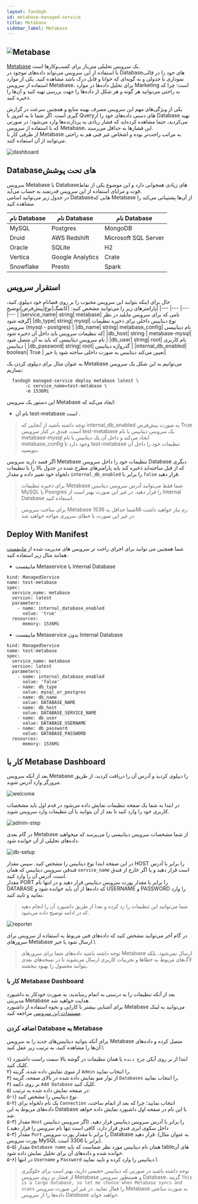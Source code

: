 ```yaml
---
layout: fandogh
id: metabase-managed-service
title: Metabase
sidebar_label: Metabase
---
```



## ![Metabase](/img/docs/metabase-managed-service.png "Metabase")

[Metabase](https://metabase.com) یک سرویس تحلیلی متن‌باز برای کسب‌و‌کارها است.\
با استفاده از این سرویس می‌تواند داده‌های موجود در Database‌های خود را در قالب نموداری یا جدولی و به گونه‌ای که خوانا و قابل درک باشد مشاهده کنید. یکی از موارد استفاده از سرویس Metabase، برای تحلیل داده‌ها در موارد Marketing است؛ چرا که به راحتی می‌توانید هر گونه و هر شکل از داده‌ها را جهت بررسی تهیه کنید و آن‌ها را ذخیره کنید.<br/>

یکی از ویژگی‌های مهم این سرویس مصرف بهینه منابع و همچنین سرعت در گزارش گیری است. اگر شما تا به امروز با Queryهای دستی داده‌های خود را از Database تهیه می‌کردید، حتما مشاهده کرده‌اید که فشار زیادی به پردازنده‌ها وارد می‌شود؛ در صورتی که با استفاده از سرویس Metabase، این فشارها به حداقل می‌رسند. <br/>
از طرفی کار با Metabase به مراتب راحت‌تر بوده و اشخاص غیر فنی هم به راحتی می‌توانند از آن استفاده کنند.

![dashboard](/img/docs/metabase-homepage-dashboard.png "dashboard")

## Databaseهای تحت پوشش
سرویس Metabase با Databaseهای زیادی همخوانی دارد و این موضوع یکی از نقاط قوت و مزایای استفاده از این سرویس قدرتمند به حساب می‌آید.\
در جدول زیر می‌توانید اسامی Databaseهایی که Metabase از آن‌ها پشتیبانی می‌کند را مشاهده کنید.

|نام Database|نام Database|نام Database|
|---	|---	|---	|
| MySQL | Postgres | MongoDB |
| Druid|  AWS Redshift | Microsoft SQL Server |
| Oracle | SQLite | H2 |
| Vertica | Google Analytics | Crate |
| Snowflake | Presto | Spark |

## استقرار سرویس

حال برای اینکه بتوانید این سرویس محبوب را بر روی فضانام خود دیپلوی کنید، پارامتر‌های زیر را می‌توانید مشخص کنید:
|کانفیگ|نوع|پیش‌فرض|توضیح|
|---	|---	|---	|---	|
|service_name| string| metabase| نامی که برای سرویس مایلید در نظر گرفته شود|
|db_type| string| mysql| نوع دیتابیس داخلی برای ذخیره تنظیمات سرویس (mysql - postgres) |
|db_name| string| metabase_config| نام دیتابیسی که تنظیمات سرویس باید داخل آن ذخیره شود|
|db_host| string | metabase-mysql| نام سرویس دیتابیسی که باید به آن متصل شود |
|db_user| string| root| نام کاربری دیتابیس |
|db_password| string| root| گذرواژه دیتابیس |
|internal_db_enabled| boolean| True | تعیین می‌کند دیتابیس به صورت داخلی ساخته شود یا خیر|

به عنوان مثال برای دیپلوی کردن یک Metabase می‌توانیم به این شکل یک سرویس بسازیم:
```
  fandogh managed-service deploy metabase latest \
       -c service_name=test-metabase \
       -m 1536Mi
```
این دستور یک سرویس Metabase ایجاد می‌کند که:
* نام آن test-metabase است .

> توجه داشته باشید از آنجایی که internal_db_enabled به صورت پیش‌فرض True است، فندق در کنار سرویس test-metabase یک سرویس دیتابیس با نام metabase-mysql ایجاد می‌کند و داخل آن یک دیتابیس با نام metabase_config وجود دارد تا test-metabase تنظیمات خود را داخل آن بنویسید.

اگر قصد دارید سرویس Metabase تنظیمات خود را داخل سرویس Database دیگری که از قبل ساخته‌اید ذخیره کند باید پارامتر‌های مطرح شده در جدول بالا را با تنظیمات دلخواه خود تغییر داده و مقدار `internal_db_enabled` را برابر با `false` قرار دهید.

> برای ذخیره تنظیمات ‌Metabase شما فقط می‌توانید آدرس سرویس دیتابیس MySQL یا Posrgres را قرار دهید، در غیر این صورت بهتر است از Internal Database استفاده کنید.

> برای ساخت سرویس Metabase شما حداقل به 1536Mi رم نیاز خواهید داشت در غیر این صورت با خطای سروری مواجه خواهید شد.

## Deploy With Manifest

شما همچنین می توانید برای اجرای راحت تر سرویس های مدیریت شده از [مانیفست](https://docs.fandogh.cloud/docs/service-manifest.html) همانند مثال زیر استفاده کنید.

- مانیفست Metaservice با Internal Database
```
kind: ManagedService
name: test-metabase
spec:
  service_name: metabase
  version: latest
  parameters:
    - name: internal_database_enabled
      value: 'true'
  resources:
      memory: 1536Mi
```
- مانیفست Metaservice بدون Internal Database

```
kind: ManagedService
name: test-metabase
spec:
  service_name: metabase
  version: latest
  parameters:
    - name: internal_database_enabled
      value: 'false'
    - name: db_type
      value: mysql_or_postgres
    - name: db_name
      value: DATABASE_NAME
    - name: db_host
      value: DATABASE_SERVICE_NAME
    - name: db_user
      value: DATABASE_USERNAME
    - name: db_password
      value: DATABASE_PASSWORD
  resources:
      memory: 1536Mi
```

## کار با Metabase Dashboard

بعد از آنکه سرویس Metabase را دیپلوی کردید و آدرس آن را دریافت کردید، از طریق مرورگر وارد آدرس شوید.

![welcome](/img/docs/metabase-step-zero.png "welcome")

در ابتدا به شما یک صفحه تنظیمات نمایش داده می‌شود در قدم اول باید مشخصات کاربری خود را وارد کنید تا بعد از آن بتوانید با آن تنظیمات وارد سرویس شوید.

![admin-step](/img/docs/metabase-step-one.png "admin-step")


در گام بعدی Metabase از شما مشخصات سرویس دیتابیسی را می‌پرسد که میخواهید داده‌های تحلیلی از آن خوانده شود.

![db-setup](/img/docs/metabase-step-two.png "db-setup")

در این صفحه ابتدا نوع دیتابیس را مشخص کنید. سپس مقدار HOST را برابر با آدرس فندقی سرویس دیتابیس که همان `service_name` است قرار دهید و یا اگر خارج از فندق است، آدرس آن را وارد کنید.\
مقدار PORT را برابر یا مقدار پورت سرویس دیتابیس قرار دهید و در انتها نام DATABASE که داده‌ها از آن باید خوانده شود و USERNAME و PASSWORD را وارد نمایید و تایید کنید.

> شما می‌توانید این تنظیمات را رد کرده و بعدا از طریق داشبورد آن را انجام دهید که در ادامه توضیح داده می‌شود.

![reporter](/img/docs/metabase-step-three.png "reporter")

در گام آخر می‌توانید مشخص کنید که داده‌های فنی مربوط به استفاده از سرویس برای سرور‌های Metabase ارسال شود یا خیر.\

> توجه داشته باشید داده‌های شما برای سرور‌های Metabase ارسال نمی‌شود، بلکه لاگ‌های مربوط به خطاها و تجربیات کاربری ارسال می‌شوند تا در نسخه‌های بعدی بتوانند محصول را بهبود ببخشند.

### کار با Metabase Dashboard

بعد از آنکه تنظیمات را به درستی به اتمام رساندید، به صورت خودکار به داشبورد مدیریتی Metabase هدایت خواهید شد.\
برای آشنایی بیشتر با کارایی و نحوه استفاده از داشبورد Metabase می‌توانید به لینک [مستندات این سرویس](https://metabase.com/docs/latest/getting-started.html) مراجعه کنید.


### اضافه کردن Database به Metabase

برای آنکه بتوانید دیتابیس‌های جدید را به سرویس Metabase متصل کرده و داده‌های آن‌ها را مشاهده کنید، به ترتیب زیر عمل کنید:\

۱) ابتدا از بر روی آیکن `چرخ دنده` یا همان تنظیمات در گوشه بالا سمت راست داشبورد کلیک کنید.\
۲) از منوی نمایش داده شده، گزینه `Admin` را انتخاب نمایید.\
۳) از نوار منو نمایش داده شده در بالای صفحه، گزینه `Databases` را انتخاب نمایید.\
۴) بر روی دکمه `Add Database` کلیک کنید.\
۵) در صفحه نمایش داده شده به ترتیب:\
۵-۱) نوع دیتابیس را مشخص کنید.\
۵-۲) یک نام دلخواه برای `Connection` انتخاب نمایید؛ چرا که بعد از اتمام ساخت، داده‌‌های مربوط به این Database  با این نام در صفحه اول داشبورد نمایش داده خواهد شد.\
۵-۳) مقدار `Host` را برابر با آدرس سرویس دیتابیس قرار دهید. (اگر سرویس دیتابیس داخل سکوی ابری فندق قرار دارد، کافی‌ است تنها نام سرویس را قرار دهید.)\
۵-۴) مقدار `Port` را برابر با مقدار پورت سرویس Database قرار دهید. (به عنوان مثال پورت سرویس MySQL برابر با 3306 است).\
۵-۵) مقدار `Database name` همان نام دیتابیس مورد نظر شماست که باید tableهای آن خوانده شده و داده‌های آن برای تحلیل نمایش داده شود.\
۵-۶) در انتها `Username` و `Password` دیتابیس را وارد کرده و تایید نمایید.\

> توجه داشته باشید در صورتی که دیتابیس حجیمی دارید، بهتر است برای جلوگیری از فشار بر روی سرویس Metabase و همینطور سرویس Database، گزینه `This is a large database, so let me choose when Metabase syncs and scans` را فعال نمایید. در غیر این صورت سرویس Metabase به صورت ساعتی داده‌ها را از سرویس Database خواهند خواند.


